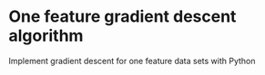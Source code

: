 # One feature gradient descent algorithm
Implement gradient descent for one feature data sets with Python
